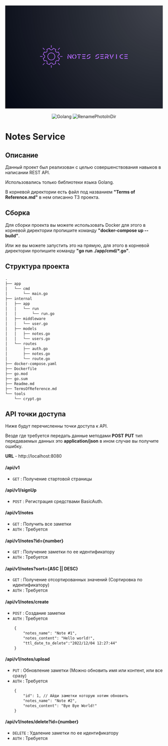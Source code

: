 <p align="center">
      <img src="./image/Логотип%20для%20проекта.png" width="725">
</p>

<p align="center">
   <img src="https://img.shields.io/badge/Golang-version%201.19-blue" alt="Golang">
   <img src="https://img.shields.io/badge/NotesService-version%201.0-blue" alt="RenamePhotoInDir">
</p>

# Notes Service

## Описание

Данный проект был реализован с целью совершенствования навыков в написании REST API. 

Использовались только библиотеки языка Golang.

В корневой директории есть файл под названием **"Terms of Reference.md"** в нем описанно ТЗ проекта.

## Сборка 

Для сборки проекта вы можете использовать Docker для этого в корневой директории пропишите команду **"docker-compose up --build"**.

Или же вы можете запустить это на прямую, для этого в корневой директории пропишите команду **"go run ./app/cmd/*.go"**.

## Структура проекта

```
.
├── app
│   └── cmd
│       └── main.go
├── internal
│   ├── app
│   │   └── run
│   │       └── run.go
│   ├── middleware
│   │   └── user.go
│   ├── models
│   │   ├── notes.go
│   │   └── users.go
│   └── routes
│       ├── auth.go
│       ├── notes.go
│       └── route.go
├── docker-compose.yaml
├── Dockerfile
├── go.mod
├── go.sum
├── Readme.md
├── TermsOfReference.md
└── tools
    └── crypt.go
```

## API точки доступа

Ниже будут перечисленны точки доступа к API.

Везде где требуется передать данные методами **POST** **PUT** тип передаваемых данных это **application/json** в ином случае вы получите ошибку.


**URL** - http://localhost:8080

#### **/api/v1**
* `GET` : Получение стартовой страницы

#### **/api/v1/signUp**
* `POST` : Регистрация средствами BasicAuth.

#### **/api/v1/notes**
* `GET` : Получить все заметки
* `AUTH` : Требуется

#### **/api/v1/notes?id={number}**
* `GET` : Получение заметки по ее идентификатору
* `AUTH` : Требуется

#### **/api/v1/notes?sort={ASC || DESC}**
* `GET` : Получение отсортированных значений (Сортировка по идентификатору)
* `AUTH` : Требуется

#### **/api/v1/notes/create**
* `POST` : Создание заметки
* `AUTH` : Требуется
```
    {
        "notes_name": "Note #1", 
        "notes_content": "Hello world!",
        "ttl_date_to_delete":"2022/12/04 12:27:44" 
    }
```

#### **/api/v1/notes/upload**
* `PUT` : Обновление заметки (Можно обновить имя или контент, или все сразу)
* `AUTH` : Требуется 
```
    {
        "id": 1, // Айди заметки которую хотим обновить
        "notes_name": "Note #2", 
        "notes_content": "Bye Bye World!"
    }
```

#### **/api/v1/notes/delete?id={number}**
* `DELETE` : Удаление заметки по ее идентификатору
* `AUTH` : Требуется
